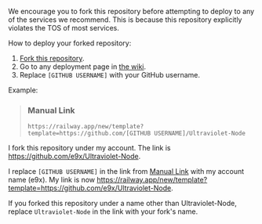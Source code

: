 We encourage you to fork this repository before attempting to deploy to any of the services we recommend. This is because this repository explicitly violates the TOS of most services.

How to deploy your forked repository:

1. [Fork this repository](https://github.com/titaniumnetwork-development/Ultraviolet-Node/fork).
2. Go to any deployment page in [the wiki](https://github.com/titaniumnetwork-development/Ultraviolet-Node/wiki).
3. Replace `[GITHUB USERNAME]` with your GitHub username.

Example:

> ### Manual Link
>
> `https://railway.app/new/template?template=https://github.com/[GITHUB USERNAME]/Ultraviolet-Node`

I fork this repository under my account. The link is https://github.com/e9x/Ultraviolet-Node.

I replace `[GITHUB USERNAME]` in the link from [Manual Link](#manual-link) with my account name (e9x). My link is now https://railway.app/new/template?template=https://github.com/e9x/Ultraviolet-Node.

If you forked this repository under a name other than Ultraviolet-Node, replace `Ultraviolet-Node` in the link with your fork's name.
